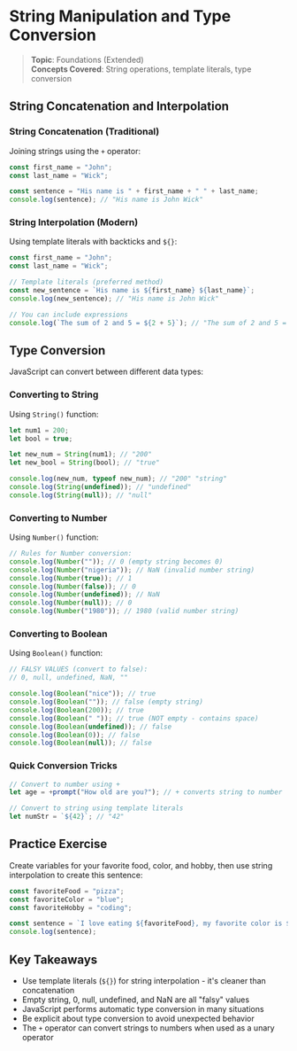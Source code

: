 # String Manipulation and Type Conversion

> **Topic**: Foundations (Extended)  
> **Concepts Covered**: String operations, template literals, type conversion

## String Concatenation and Interpolation

### String Concatenation (Traditional)

Joining strings using the `+` operator:

```javascript
const first_name = "John";
const last_name = "Wick";

const sentence = "His name is " + first_name + " " + last_name;
console.log(sentence); // "His name is John Wick"
```

### String Interpolation (Modern)

Using template literals with backticks and `${}`:

```javascript
const first_name = "John";
const last_name = "Wick";

// Template literals (preferred method)
const new_sentence = `His name is ${first_name} ${last_name}`;
console.log(new_sentence); // "His name is John Wick"

// You can include expressions
console.log(`The sum of 2 and 5 = ${2 + 5}`); // "The sum of 2 and 5 = 7"
```

## Type Conversion

JavaScript can convert between different data types:

### Converting to String

Using `String()` function:

```javascript
let num1 = 200;
let bool = true;

let new_num = String(num1); // "200"
let new_bool = String(bool); // "true"

console.log(new_num, typeof new_num); // "200" "string"
console.log(String(undefined)); // "undefined"
console.log(String(null)); // "null"
```

### Converting to Number

Using `Number()` function:

```javascript
// Rules for Number conversion:
console.log(Number("")); // 0 (empty string becomes 0)
console.log(Number("nigeria")); // NaN (invalid number string)
console.log(Number(true)); // 1
console.log(Number(false)); // 0
console.log(Number(undefined)); // NaN
console.log(Number(null)); // 0
console.log(Number("1980")); // 1980 (valid number string)
```

### Converting to Boolean

Using `Boolean()` function:

```javascript
// FALSY VALUES (convert to false):
// 0, null, undefined, NaN, ""

console.log(Boolean("nice")); // true
console.log(Boolean("")); // false (empty string)
console.log(Boolean(200)); // true
console.log(Boolean(" ")); // true (NOT empty - contains space)
console.log(Boolean(undefined)); // false
console.log(Boolean(0)); // false
console.log(Boolean(null)); // false
```

### Quick Conversion Tricks

```javascript
// Convert to number using +
let age = +prompt("How old are you?"); // + converts string to number

// Convert to string using template literals
let numStr = `${42}`; // "42"
```

## Practice Exercise

Create variables for your favorite food, color, and hobby, then use string interpolation to create this sentence:

```javascript
const favoriteFood = "pizza";
const favoriteColor = "blue";
const favoriteHobby = "coding";

const sentence = `I love eating ${favoriteFood}, my favorite color is ${favoriteColor}, and I enjoy ${favoriteHobby}.`;
console.log(sentence);
```

## Key Takeaways

- Use template literals (`${}`) for string interpolation - it's cleaner than concatenation
- Empty string, 0, null, undefined, and NaN are all "falsy" values
- JavaScript performs automatic type conversion in many situations
- Be explicit about type conversion to avoid unexpected behavior
- The `+` operator can convert strings to numbers when used as a unary operator
